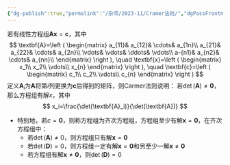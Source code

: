 ```yaml
---
{"dg-publish":true,"permalink":"/杂项/2023-11/Cramer法则/","dgPassFrontmatter":true}
---
```


若有线性方程组$\textbf{A}\textbf{x}=\textbf{c}$，其中
$$
\textbf{A}=\left ( \begin{matrix} a_{11}& a_{12}& \cdots& a_{1n}\\ a_{21}& a_{22}& \cdots& a_{2n}\\ \vdots& \vdots& \ddots& \vdots\\ a-{n1}& a_{n2}& \cdots& a_{nn}\\ \end{matrix} \right ), \quad \textbf{x}=\left ( \begin{matrix} x_1\\ x_2\\ \vdots\\ x_{n} \end{matrix} \right ), \quad \textbf{c}=\left ( \begin{matrix} c_1\\ c_2\\ \vdots\\ c_{n} \end{matrix} \right )
$$
定义$\textbf{A}_i$为$\textbf{A}$将第$i$列更换为$\textbf{c}$后得到的矩阵，则Carmer法则说明：
若$\det(\textbf{A}) \neq \textbf{0}$，那么方程组有解$x$，其中
$$
x_i=\frac{\det(\textbf{A}_i)}{\det(\textbf{A})}
$$
- 特别地，若$c=\textbf{0}$，则称方程组为齐次方程组，方程组至少有解$\textbf{x}=\textbf{0}$，在齐次方程组中：
	- 若$\det(\textbf{A}) \neq 0$，则方程组只有解$\textbf{x}=\textbf{0}$
	- 若$\det(\textbf{D}) = 0$，则方程组一定有解$\textbf{x}=\textbf{0}$和另至少一解$\textbf{x} \neq \textbf{0}$
	- 若方程组有解$\textbf{x} \neq \textbf{0}$，则$\det(\textbf{D}) = 0$